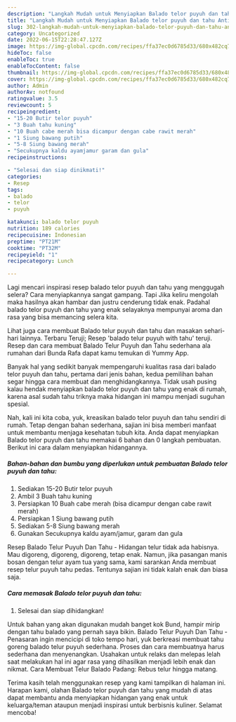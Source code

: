 ```yaml
---
description: "Langkah Mudah untuk Menyiapkan Balado telor puyuh dan tahu Anti Gagal"
title: "Langkah Mudah untuk Menyiapkan Balado telor puyuh dan tahu Anti Gagal"
slug: 302-langkah-mudah-untuk-menyiapkan-balado-telor-puyuh-dan-tahu-anti-gagal
category: Uncategorized
date: 2022-06-15T22:28:47.127Z
image: https://img-global.cpcdn.com/recipes/ffa37ec0d6785d33/680x482cq70/balado-telor-puyuh-dan-tahu-foto-resep-utama.jpg
hideToc: false
enableToc: true
enableTocContent: false
thumbnail: https://img-global.cpcdn.com/recipes/ffa37ec0d6785d33/680x482cq70/balado-telor-puyuh-dan-tahu-foto-resep-utama.jpg
cover: https://img-global.cpcdn.com/recipes/ffa37ec0d6785d33/680x482cq70/balado-telor-puyuh-dan-tahu-foto-resep-utama.jpg
author: Admin
authorAv: notfound
ratingvalue: 3.5
reviewcount: 5
recipeingredient:
- "15-20 Butir telor puyuh"
- "3 Buah tahu kuning"
- "10 Buah cabe merah bisa dicampur dengan cabe rawit merah"
- "1 Siung bawang putih"
- "5-8 Siung bawang merah"
- "Secukupnya kaldu ayamjamur garam dan gula"
recipeinstructions:

- "Selesai dan siap dinikmati!"
categories:
- Resep
tags:
- balado
- telor
- puyuh

katakunci: balado telor puyuh 
nutrition: 189 calories
recipecuisine: Indonesian
preptime: "PT21M"
cooktime: "PT32M"
recipeyield: "1"
recipecategory: Lunch

---
```



Lagi mencari inspirasi resep balado telor puyuh dan tahu yang menggugah selera? Cara menyiapkannya sangat gampang. Tapi Jika keliru mengolah maka hasilnya akan hambar dan justru cenderung tidak enak. Padahal balado telor puyuh dan tahu yang enak selayaknya mempunyai aroma dan rasa yang bisa memancing selera kita.


Lihat juga cara membuat Balado telur puyuh dan tahu dan masakan sehari-hari lainnya. Terbaru Teruji; Resep &#39;balado telur puyuh with tahu&#39; teruji. Resep dan cara membuat Balado Telur Puyuh dan Tahu sederhana ala rumahan dari Bunda Rafa dapat kamu temukan di Yummy App.

Banyak hal yang sedikit banyak mempengaruhi kualitas rasa dari balado telor puyuh dan tahu, pertama dari jenis bahan, kedua pemilihan bahan segar hingga cara membuat dan menghidangkannya. Tidak usah pusing kalau hendak menyiapkan balado telor puyuh dan tahu yang enak di rumah, karena asal sudah tahu triknya maka hidangan ini mampu menjadi suguhan spesial.


Nah, kali ini kita coba, yuk, kreasikan balado telor puyuh dan tahu sendiri di rumah. Tetap dengan bahan sederhana, sajian ini bisa memberi manfaat untuk membantu menjaga kesehatan tubuh kita. Anda dapat menyiapkan Balado telor puyuh dan tahu memakai 6 bahan dan 0 langkah pembuatan. Berikut ini cara dalam menyiapkan hidangannya.

<!--inarticleads1-->

##### Bahan-bahan dan bumbu yang diperlukan untuk pembuatan Balado telor puyuh dan tahu:

1. Sediakan 15-20 Butir telor puyuh
1. Ambil 3 Buah tahu kuning
1. Persiapkan 10 Buah cabe merah (bisa dicampur dengan cabe rawit merah)
1. Persiapkan 1 Siung bawang putih
1. Sediakan 5-8 Siung bawang merah
1. Gunakan Secukupnya kaldu ayam/jamur, garam dan gula


Resep Balado Telur Puyuh Dan Tahu - Hidangan telur tidak ada habisnya. Mau digoreng, digoreng, digoreng, tetap enak. Namun, jika pasangan manis bosan dengan telur ayam tua yang sama, kami sarankan Anda membuat resep telur puyuh tahu pedas. Tentunya sajian ini tidak kalah enak dan biasa saja. 

<!--inarticleads2-->

##### Cara memasak Balado telor puyuh dan tahu:


1. Selesai dan siap dihidangkan!

Untuk bahan yang akan digunakan mudah banget kok Bund, hampir mirip dengan tahu balado yang pernah saya bikin. Balado Telur Puyuh Dan Tahu - Penasaran ingin mencicipi di toko tempo hari, yuk berkreasi membuat tahu goreng balado telur puyuh sederhana. Proses dan cara membuatnya harus sederhana dan menyenangkan. Usahakan untuk relaks dan melepas lelah saat melakukan hal ini agar rasa yang dihasilkan menjadi lebih enak dan nikmat. Cara Membuat Telur Balado Padang: Rebus telur hingga matang. 

Terima kasih telah menggunakan resep yang kami tampilkan di halaman ini. Harapan kami, olahan Balado telor puyuh dan tahu yang mudah di atas dapat membantu anda menyiapkan hidangan yang enak untuk keluarga/teman ataupun menjadi inspirasi untuk berbisnis kuliner. Selamat mencoba!
